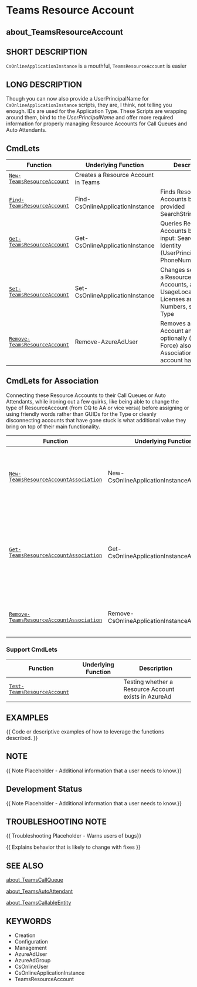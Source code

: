 ﻿# Teams Resource Account

## about_TeamsResourceAccount

## SHORT DESCRIPTION

`CsOnlineApplicationInstance` is a mouthful, `TeamsResourceAccount` is easier

## LONG DESCRIPTION

Though you can now also provide a UserPrincipalName for `CsOnlineApplicationInstance` scripts, they are, I think, not telling you enough. IDs are used for the Application Type. These Scripts are wrapping around them, bind to the *UserPrincipalName* and offer more required information for properly managing Resource Accounts for Call Queues and Auto Attendants.

## CmdLets

| Function                                                              | Underlying Function                 | Description                                                                                                 |
| --------------------------------------------------------------------- | ----------------------------------- | ----------------------------------------------------------------------------------------------------------- |
| [`New-TeamsResourceAccount`](/docs/New-TeamsResourceAccount.md)       | Creates a Resource Account in Teams |                                                                                                             |
| [`Find-TeamsResourceAccount`](/docs/Find-TeamsResourceAccount.md)     | Find-CsOnlineApplicationInstance    | Finds Resource Accounts based on provided SearchString                                                      |
| [`Get-TeamsResourceAccount`](/docs/Get-TeamsResourceAccount.md)       | Get-CsOnlineApplicationInstance     | Queries Resource Accounts based on input: SearchString, Identity (UserPrincipalName), PhoneNumber, Type     |
| [`Set-TeamsResourceAccount`](/docs/Set-TeamsResourceAccount.md)       | Set-CsOnlineApplicationInstance     | Changes settings for a Resource Accounts, applying UsageLocation, Licenses and Phone Numbers, swapping Type |
| [`Remove-TeamsResourceAccount`](/docs/Remove-TeamsResourceAccount.md) | Remove-AzureAdUser                  | Removes a Resource Account and optionally (with -Force) also the Associations this account has.             |

## CmdLets for Association

Connecting these Resource Accounts to their Call Queues or Auto Attendants, while ironing out a few quirks, like being able to change the type of ResourceAccount (from CQ to AA or vice versa) before assigning or using friendly words rather than GUIDs for the Type or cleanly disconnecting accounts that have gone stuck is what additional value they bring on top of their main functionality.

| Function                                                                                    | Underlying Function                           | Description                                                                                          |
| ------------------------------------------------------------------------------------------- | --------------------------------------------- | ---------------------------------------------------------------------------------------------------- |
| [`New-TeamsResourceAccountAssociation`](/docs/New-TeamsResourceAccountAssociation.md)       | New-CsOnlineApplicationInstanceAssociation    | Links one or more Resource Accounts to a Call Queue or an Auto Attendant                             |
| [`Get-TeamsResourceAccountAssociation`](/docs/Get-TeamsResourceAccountAssociation.md)       | Get-CsOnlineApplicationInstanceAssociation    | Queries links for one or more Resource Accounts to Call Queues or Auto Attendants. Also shows Status |
| [`Remove-TeamsResourceAccountAssociation`](/docs/Remove-TeamsResourceAccountAssociation.md) | Remove-CsOnlineApplicationInstanceAssociation | Removes a link for one or more Resource Accounts                                                     |

### Support CmdLets

| Function                                                          | Underlying Function | Description                                          |
| ----------------------------------------------------------------- | ------------------- | ---------------------------------------------------- |
| [`Test-TeamsResourceAccount`](/docs/Test-TeamsResourceAccount.md) |                     | Testing whether a Resource Account exists in AzureAd |

## EXAMPLES

{{ Code or descriptive examples of how to leverage the functions described. }}

## NOTE

{{ Note Placeholder - Additional information that a user needs to know.}}

## Development Status

{{ Note Placeholder - Additional information that a user needs to know.}}

## TROUBLESHOOTING NOTE

{{ Troubleshooting Placeholder - Warns users of bugs}}

{{ Explains behavior that is likely to change with fixes }}

## SEE ALSO

[about_TeamsCallQueue](about_TeamsCallQueue.md)

[about_TeamsAutoAttendant](about_TeamsAutoAttendant.md)

[about_TeamsCallableEntity](about_TeamsCallableEntity.md)

## KEYWORDS

- Creation
- Configuration
- Management
- AzureAdUser
- AzureAdGroup
- CsOnlineUser
- CsOnlineApplicationInstance
- TeamsResourceAccount
